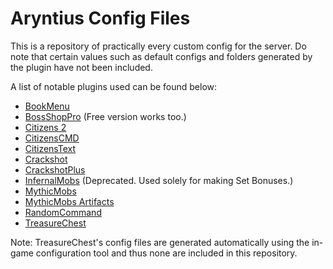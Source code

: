 # Aryntius Config Files
This is a repository of practically every custom config for the server.
Do note that certain values such as default configs and folders generated by the plugin have not been included.

A list of notable plugins used can be found below:
- [BookMenu](https://www.spigotmc.org/resources/bookmenu.41111/)
- [BossShopPro](https://www.spigotmc.org/resources/bossshoppro-the-most-powerful-chest-gui-shop-menu-plugin.25699/) (Free version works too.)
- [Citizens 2](https://ci.citizensnpcs.co/job/Citizens2/)
- [CitizensCMD](https://www.spigotmc.org/resources/citizens-cmd.30224/)
- [CitizensText](https://www.spigotmc.org/resources/citizenstext.40107/)
- [Crackshot](https://dev.bukkit.org/projects/crackshot)
- [CrackshotPlus](https://www.spigotmc.org/resources/%E2%96%91-crackshotplus-%E2%96%91-1-8-x-1-14-x-%E2%96%91.18085/)
- [InfernalMobs](https://www.spigotmc.org/resources/infernal-mobs.2156/) (Deprecated. Used solely for making Set Bonuses.)
- [MythicMobs](https://www.mythicmobs.net/index.php?pages/download/)
- [MythicMobs Artifacts](https://www.mythicmobs.net/index.php?resources/artifacts-mythic-items-early-access-25-off.37/)
- [RandomCommand](https://www.spigotmc.org/resources/random-command.12640/)
- [TreasureChest](https://www.spigotmc.org/resources/treasurechest-reloaded.1747/)

Note: TreasureChest's config files are generated automatically using the in-game configuration tool and thus none are included in this repository.
